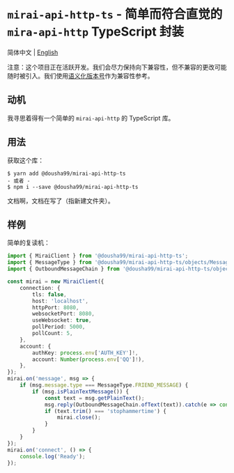 # `mirai-api-http-ts` - 简单而符合直觉的 `mira-api-http` TypeScript 封装

简体中文 | [English](README.md)

注意：这个项目正在活跃开发。我们会尽力保持向下兼容性，但不兼容的更改可能随时被引入。我们使用[语义化版本号](https://semver.org/lang/zh-CN/)作为兼容性参考。

## 动机

我寻思着得有一个简单的 `mirai-api-http` 的 TypeScript 库。

## 用法

获取这个库：

```
$ yarn add @dousha99/mirai-api-http-ts
- 或者 -
$ npm i --save @dousha99/mirai-api-http-ts
```

文档啊，文档在写了（指新建文件夹）。

## 样例

简单的复读机：

```ts
import { MiraiClient } from '@dousha99/mirai-api-http-ts';
import { MessageType } from '@dousha99/mirai-api-http-ts/objects/Message';
import { OutboundMessageChain } from '@dousha99/mirai-api-http-ts/objects/OutboundMessageChain';

const mirai = new MiraiClient({
	connection: {
		tls: false,
		host: 'localhost',
		httpPort: 8080,
		websocketPort: 8080,
		useWebsocket: true,
		pollPeriod: 5000,
		pollCount: 5,
	},
	account: {
		authKey: process.env['AUTH_KEY']!,
		account: Number(process.env['QQ']!),
	},
});
mirai.on('message', msg => {
	if (msg.message.type === MessageType.FRIEND_MESSAGE) {
		if (msg.isPlainTextMessage()) {
			const text = msg.getPlainText();
			msg.reply(OutboundMessageChain.ofText(text)).catch(e => console.error(e));
			if (text.trim() === 'stophammertime') {
				mirai.close();
			}
		}
	}
});
mirai.on('connect', () => {
	console.log('Ready');
});
```
